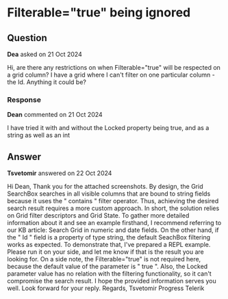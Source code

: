 # Filterable="true" being ignored

## Question

**Dea** asked on 21 Oct 2024

Hi, are there any restrictions on when Filterable="true" will be respected on a grid column? I have a grid where I can't filter on one particular column - the Id. Anything it could be?

### Response

**Dean** commented on 21 Oct 2024

I have tried it with and without the Locked property being true, and as a string as well as an int

## Answer

**Tsvetomir** answered on 22 Oct 2024

Hi Dean, Thank you for the attached screenshots. By design, the Grid SearchBox searches in all visible columns that are bound to string fields because it uses the " contains " filter operator. Thus, achieving the desired search result requires a more custom approach. In short, the solution relies on Grid filter descriptors and Grid State. To gather more detailed information about it and see an example firsthand, I recommend referring to our KB article: Search Grid in numeric and date fields. On the other hand, if the " Id " field is a property of type string, the default SeachBox filtering works as expected. To demonstrate that, I've prepared a REPL example. Please run it on your side, and let me know if that is the result you are looking for. On a side note, the Filterable="true" is not required here, because the default value of the parameter is " true ". Also, the Locked parameter value has no relation with the filtering functionality, so it can't compromise the search result. I hope the provided information serves you well. Look forward for your reply. Regards, Tsvetomir Progress Telerik

